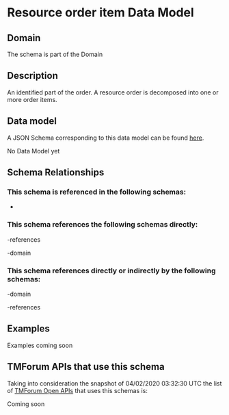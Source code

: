 # Resource order item Data Model

## Domain

The  schema is part of the  Domain

## Description

An identified part of the order. A resource order is decomposed into one or more order items.

## Data model

A JSON Schema corresponding to this data model can be found
[here](https://github.com/tmforum-rand/schemas/blob/candidates/Resource/ResourceOrderItem.schema.json).

No Data Model yet

## Schema Relationships

### This schema is referenced in the following schemas:

-

### This schema references the following schemas directly:

-references

-domain

### This schema references directly or indirectly by the following schemas:

-domain

-references



## Examples

Examples coming soon

## TMForum APIs that use this schema

Taking into consideration the snapshot of 04/02/2020 03:32:30 UTC the list of [TMForum Open APIs](https://www.tmforum.org/open-apis/) that uses this schemas is:

Coming soon